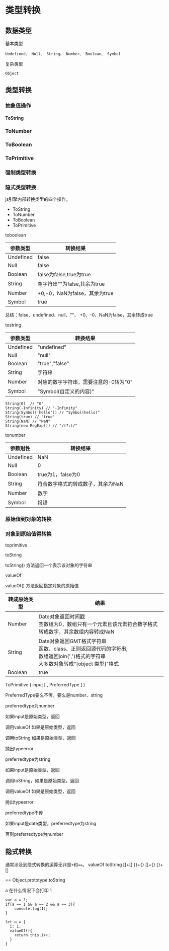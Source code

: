 # 类型转换
## 数据类型
基本类型
```
Undefined、 Null、 String、 Number、 Boolean、 Symbol 
```
复杂类型
```
Object
```

## 类型转换
### 抽象值操作

#### ToString

### ToNumber

### ToBoolean

### ToPrimitive



### 强制类型转换



### 隐式类型转换



js引擎内部转换类型的四个操作。

* ToString
* ToNumber
* ToBoolean
* ToPrimitive

toboolean

| 参数类型  | 转换结果                      |
| --------- | ----------------------------- |
| Undefined | false                         |
| Null      | false                         |
| Boolean   | false为false,true为true       |
| String    | 空字符串""为false,其余为true  |
| Number    | +0,-0，NaN为false，其余为true |
| Symbol    | true                          |

总结：false、undefined、null、""、 +0、-0、NaN为false，其余转成true

tostring

| 参数类型  | 转换结果                              |
| --------- | ------------------------------------- |
| Undefined | "undefined"                           |
| Null      | "null"                                |
| Boolean   | "true","false"                        |
| String    | 字符串                                |
| Number    | 对应的数字字符串，需要注意的-0转为"0" |
| Symbol    | "Symbol(自定义的内容)"                |



```
String(0)  // "0"
String(-Infinity) // "-Infinity"
String(Symbol('hello')) // "Symbol(hello)"
String(true) // "true"
String(NaN) // "NaN"
String(new RegExp()) // "/(?:)/"
```

tonumber

| 参数尅性  | 转换结果                          |
| --------- | --------------------------------- |
| Undefined | NaN                               |
| Null      | 0                                 |
| Boolean   | true为1，false为0                 |
| String    | 符合数字格式的转成数子，其余为NaN |
| Number    | 数字                              |
| Symbol    | 报错                              |



### 原始值到对象的转换



### 对象到原始值得转换

toprimitive

toString

toString() 方法返回一个表示该对象的字符串

valueOf

valueOf() 方法返回指定对象的原始值

| 转成原始类型 | 结果                                                         |
| ------------ | ------------------------------------------------------------ |
| Number       | Date对象返回时间戳<br />空数组为0，数组只有一个元素且该元素符合数字格式转成数字，其余数组内容转成NaN |
| String       | Date对象返回GMT格式字符串<br />函数、class、正则返回源代码的字符串;<br />数组返回join(',')格式的字符串<br />大多数对象转成"[object 类型]"格式 |
| Boolean      | true                                                         |

ToPrimitive ( input [ , PreferredType ] )

PreferredType要么不传，要么是number、string



preferredtype为number

如果input是原始类型，返回

调用valueOf 如果是原始类型，返回

调用toString 如果是原始类型，返回

抛出typeerror



preferredtype为string

如果input是原始类型，返回

调用toString，如果是原始类型，返回

调用valueOf 如果是原始类型，返回

抛出typeerror



preferredtype不传

如果input是date类型，preferredtype为string

否则preferredtype为number

## 隐式转换

通常涉及到隐式转换的运算无非是`+`和`==`。
valueOf toString
[]+[]
{}+{}
[]+{}
{}+[]

==
Object.prototype.toString

 a 在什么情况下会打印 1
```
var a = ?;
if(a == 1 && a == 2 && a == 3){
 	console.log(1);
}
```

```
let a = {
  i: 1,
  valueOf(){
    return this.i++;
  }
}
```
